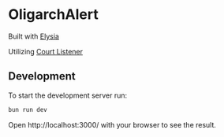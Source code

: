 # OligarchAlert

Built with [Elysia](https://elysiajs.com/)

Utilizing [Court Listener](https://www.courtlistener.com/help/api/rest/v3)

## Development
To start the development server run:
```bash
bun run dev
```

Open http://localhost:3000/ with your browser to see the result.